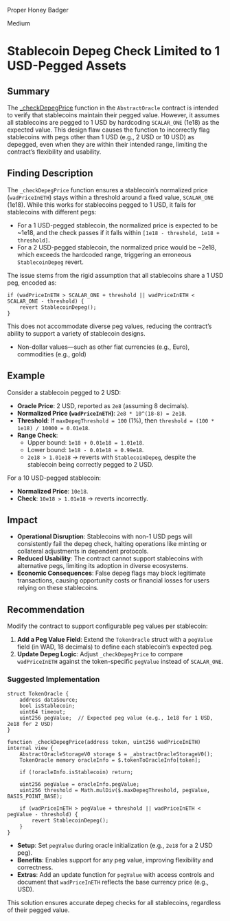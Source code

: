 Proper Honey Badger

Medium

# Stablecoin Depeg Check Limited to 1 USD-Pegged Assets

## Summary
The [_checkDepegPrice](https://github.com/sherlock-audit/2025-05-usual-eth0/blob/main/eth0-protocol/src/oracles/AbstractOracle.sol#L142) function in the `AbstractOracle` contract is intended to verify that stablecoins maintain their pegged value. However, it assumes all stablecoins are pegged to 1 USD by hardcoding `SCALAR_ONE` (1e18) as the expected value. This design flaw causes the function to incorrectly flag stablecoins with pegs other than 1 USD (e.g., 2 USD or 10 USD) as depegged, even when they are within their intended range, limiting the contract’s flexibility and usability.

## Finding Description
The `_checkDepegPrice` function ensures a stablecoin’s normalized price (`wadPriceInETH`) stays within a threshold around a fixed value, `SCALAR_ONE` (1e18). While this works for stablecoins pegged to 1 USD, it fails for stablecoins with different pegs:
- For a 1 USD-pegged stablecoin, the normalized price is expected to be ~1e18, and the check passes if it falls within `[1e18 - threshold, 1e18 + threshold]`.
- For a 2 USD-pegged stablecoin, the normalized price would be ~2e18, which exceeds the hardcoded range, triggering an erroneous `StablecoinDepeg` revert.

The issue stems from the rigid assumption that all stablecoins share a 1 USD peg, encoded as:
```solidity
if (wadPriceInETH > SCALAR_ONE + threshold || wadPriceInETH < SCALAR_ONE - threshold) {
    revert StablecoinDepeg();
}
```
This does not accommodate diverse peg values, reducing the contract’s ability to support a variety of stablecoin designs.
- Non-dollar values—such as other fiat currencies (e.g., Euro), commodities (e.g., gold)

## Example
Consider a stablecoin pegged to 2 USD:
- **Oracle Price**: 2 USD, reported as `2e8` (assuming 8 decimals).
- **Normalized Price (`wadPriceInETH`)**: `2e8 * 10^(18-8) = 2e18`.
- **Threshold**: If `maxDepegThreshold = 100` (1%), then `threshold = (100 * 1e18) / 10000 = 0.01e18`.
- **Range Check**: 
  - Upper bound: `1e18 + 0.01e18 = 1.01e18`.
  - Lower bound: `1e18 - 0.01e18 = 0.99e18`.
  - `2e18 > 1.01e18` → reverts with `StablecoinDepeg`, despite the stablecoin being correctly pegged to 2 USD.

For a 10 USD-pegged stablecoin:
- **Normalized Price**: `10e18`.
- **Check**: `10e18 > 1.01e18` → reverts incorrectly.

## Impact
- **Operational Disruption**: Stablecoins with non-1 USD pegs will consistently fail the depeg check, halting operations like minting or collateral adjustments in dependent protocols.
- **Reduced Usability**: The contract cannot support stablecoins with alternative pegs, limiting its adoption in diverse ecosystems.
- **Economic Consequences**: False depeg flags may block legitimate transactions, causing opportunity costs or financial losses for users relying on these stablecoins.

## Recommendation
Modify the contract to support configurable peg values per stablecoin:
1. **Add a Peg Value Field**: Extend the `TokenOracle` struct with a `pegValue` field (in WAD, 18 decimals) to define each stablecoin’s expected peg.
2. **Update Depeg Logic**: Adjust `_checkDepegPrice` to compare `wadPriceInETH` against the token-specific `pegValue` instead of `SCALAR_ONE`.

### Suggested Implementation
```solidity
struct TokenOracle {
    address dataSource;
    bool isStablecoin;
    uint64 timeout;
    uint256 pegValue;  // Expected peg value (e.g., 1e18 for 1 USD, 2e18 for 2 USD)
}

function _checkDepegPrice(address token, uint256 wadPriceInETH) internal view {
    AbstractOracleStorageV0 storage $ = _abstractOracleStorageV0();
    TokenOracle memory oracleInfo = $.tokenToOracleInfo[token];

    if (!oracleInfo.isStablecoin) return;

    uint256 pegValue = oracleInfo.pegValue;
    uint256 threshold = Math.mulDiv($.maxDepegThreshold, pegValue, BASIS_POINT_BASE);

    if (wadPriceInETH > pegValue + threshold || wadPriceInETH < pegValue - threshold) {
        revert StablecoinDepeg();
    }
}
```
- **Setup**: Set `pegValue` during oracle initialization (e.g., `2e18` for a 2 USD peg).
- **Benefits**: Enables support for any peg value, improving flexibility and correctness.
- **Extras**: Add an update function for `pegValue` with access controls and document that `wadPriceInETH` reflects the base currency price (e.g., USD).

This solution ensures accurate depeg checks for all stablecoins, regardless of their pegged value.
